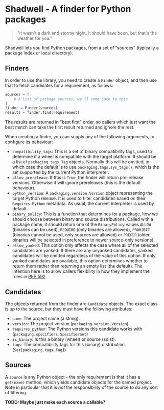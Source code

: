 # Shadwell - A finder for Python packages

> "It wasn't a dark and stormy night.
>  It should have been, but that's the weather for you."

Shadwell lets you find Python packages, from a set of "sources" (typically
a package index or local directory).

## Finders
In order to use the library, you need to create a `Finder` object, and then
use that to fetch candidates for a requirement, as follows:

```python
sources = [
    # A list of package sources, we'll come back to this
]
finder = Finder(sources)
results = finder.find(requirement)
```

The results are returned in "best first" order, so callers which just want
the best match can take the first result returned and ignore the rest.

When creating a finder, you can supply any of the following arguments, to
configure its behaviour:

* `compatibility_tags`: This is a set of binary compatibility tags, used
  to determine if a wheel is compatible with the target platform. It should
  be a list of `packaging.tags.Tag` objects. Normally this will be omitted,
  in which case the default is to use `packaging.tags.sys_tags()`, which
  is the set supported by the current Python interpreter.
* `allow_prerelease`: If this is `True`, the finder will return pre-release
  versions. Otherwise it will ignore prereleases (this is the default
  behaviour).
* `python_version`: A `packaging.version.Version` object representing the
  target Python release. It is used to filter candidates based on their
  `Requires-Python` metadata. As usual, the current interpreter is used
  by default.
* `binary_policy`: This is a function that determines for a package, how
  we should choose between binary and source distributions. Called with a
  package name, it should return one of the `BinaryPolicy` values `ALLOW`
  (binaries can be used), `REQUIRE` (only binaries are allowed), `PROHIBIT`
  (binaries cannot be used, only sources are allowed) or `PREFER` (older
  binaries will be selected in preference to newer source-only versions).
* `allow_yanked`: This option only affects the case where all of the
  selected candidates are yanked. If there are any unyanked candidates,
  yanked candidates will be omitted regardless of the value of this option.
  If only yanked candidates are available, this option determines whether
  to return them rather than returning an empty list (the default).
  The intention here is to allow callers flexibility in how they implement
  the rules in [PEP 592](https://www.python.org/dev/peps/pep-0592/#installers).

## Candidates
The objects returned from the finder are `Candidate` objects. The exact class
is up to the source, but they must have the following attributes:

* `name`: The project name (a string).
* `version`: The project version (`packaging.version.Version`)
* `requires_python`: The Python versions this candidate works with
  (`packaging.specifiers.SpecifierSet`)
* `is_binary`: Is this a binary (wheel) or source (sdist).
* `tags`: The compatibility tags for this (binary) distribution.
  (`Set[packaging.tags.Tag]`)

## Sources
A `source` is any Python object - the only requirement is that it has a
`get(name)` method, which yields candidate objects for the named project.
Note in particular that it is *not* the responsibility of the source to
do any sort of filtering.

**TODO: Maybe just make each source a callable?**
